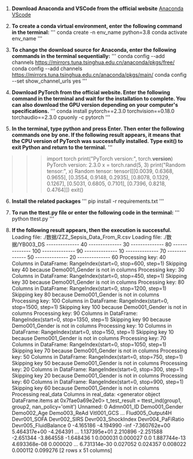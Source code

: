 1. **Download Anaconda and VSCode from the official website**
[Anaconda](https://www.anaconda.com/)
[VScode](https://code.visualstudio.com/)

2. **To create a conda virtual environment, enter the following command in the terminal:**
'''
conda create -n env_name python=3.8
conda activate env_name
'''

3. **To change the download source for Anaconda, enter the following commands in the terminal sequentially:**
'''
conda config --add channels https://mirrors.tuna.tsinghua.edu.cn/anaconda/pkgs/free/
conda config --add channels https://mirrors.tuna.tsinghua.edu.cn/anaconda/pkgs/main/
conda config --set show_channel_urls yes
'''

4. **Download PyTorch from the official website. Enter the following command in the terminal and wait for the installation to complete. You can also download the GPU version depending on your computer's specifications.**
'''
conda install pytorch==2.3.0 torchvision==0.18.0 torchaudio==2.3.0 cpuonly -c pytorch
'''

5. **In the terminal, type python and press Enter. Then enter the following commands one by one. If the following result appears, it means that the CPU version of PyTorch was successfully installed. Type exit() to exit Python and return to the terminal.**
'''
>>> import torch
>>> print("PyTorch version:", torch.__version__)
PyTorch version: 2.3.0
>>> x = torch.rand(5, 3)
>>> print("Random tensor:", x)
Random tensor: tensor([[0.0039, 0.6368, 0.9655],
        [0.3554, 0.9148, 0.2935],
        [0.8078, 0.1329, 0.1267],
        [0.5031, 0.6805, 0.7101],
        [0.7396, 0.8218, 0.4764]])
>>> exit()

6. **Install the related packages**
'''
pip install -r requirements.txt
'''

7. **To run the ttest.py file or enter the following code in the terminal:**
'''
python ttest.py
'''
8. **If the following result appears, then the execution is successful.**
Loading file: ./数据/ZZZ_Sepsis_Data_From_R.csv
Loading file: ./数据/YB003_DS
-------------- 40
-------------- 30
-------------- 80
-------------- 100
-------------- 90
-------------- 10
-------------- 70
-------------- 50
-------------- 20
-------------- 60
Processing key: 40
Columns in DataFrame: RangeIndex(start=0, stop=600, step=1)
Skipping key 40 because Demo001_Gender is not in columns
Processing key: 30
Columns in DataFrame: RangeIndex(start=0, stop=450, step=1)
Skipping key 30 because Demo001_Gender is not in columns
Processing key: 80
Columns in DataFrame: RangeIndex(start=0, stop=1200, step=1)
Skipping key 80 because Demo001_Gender is not in columns
Processing key: 100
Columns in DataFrame: RangeIndex(start=0, stop=1500, step=1)
Skipping key 100 because Demo001_Gender is not in columns
Processing key: 90
Columns in DataFrame: RangeIndex(start=0, stop=1350, step=1)
Skipping key 90 because Demo001_Gender is not in columns
Processing key: 10
Columns in DataFrame: RangeIndex(start=0, stop=150, step=1)
Skipping key 10 because Demo001_Gender is not in columns
Processing key: 70
Columns in DataFrame: RangeIndex(start=0, stop=1050, step=1)
Skipping key 70 because Demo001_Gender is not in columns
Processing key: 50
Columns in DataFrame: RangeIndex(start=0, stop=750, step=1)
Skipping key 50 because Demo001_Gender is not in columns
Processing key: 20
Columns in DataFrame: RangeIndex(start=0, stop=300, step=1)
Skipping key 20 because Demo001_Gender is not in columns
Processing key: 60
Columns in DataFrame: RangeIndex(start=0, stop=900, step=1)
Skipping key 60 because Demo001_Gender is not in columns
Processing real_data
Columns in real_data: <generator object DataFrame.items at 0x7fae0a69e2e0>
  t_test_result = ttest_ind(group1, group2, nan_policy='omit')
   Unnamed: 0  Admn001_ID  Demo001_Gender   Demo002_Age  Demo003_ReAd  Vitl001_GCS  ...  Flud005_Output4H  Devr001_SOFA  Devr002_SIRS  Devr003_ShockIndex  Devr004_PaFiRatio  Devr005_FluidBalance
0   -4.165186   -4.194990            -inf -7.360762e+00  5.464317e+00    -4.264391  ...      1.137395e+01      2.210896     -2.251588           -2.651344          -3.864558             -1.648436
1    0.000031    0.000027             0.0  1.887744e-13  4.693368e-08     0.000020  ...      6.731314e-30      0.027052      0.024357            0.008022           0.000112              0.099276
[2 rows x 51 columns]